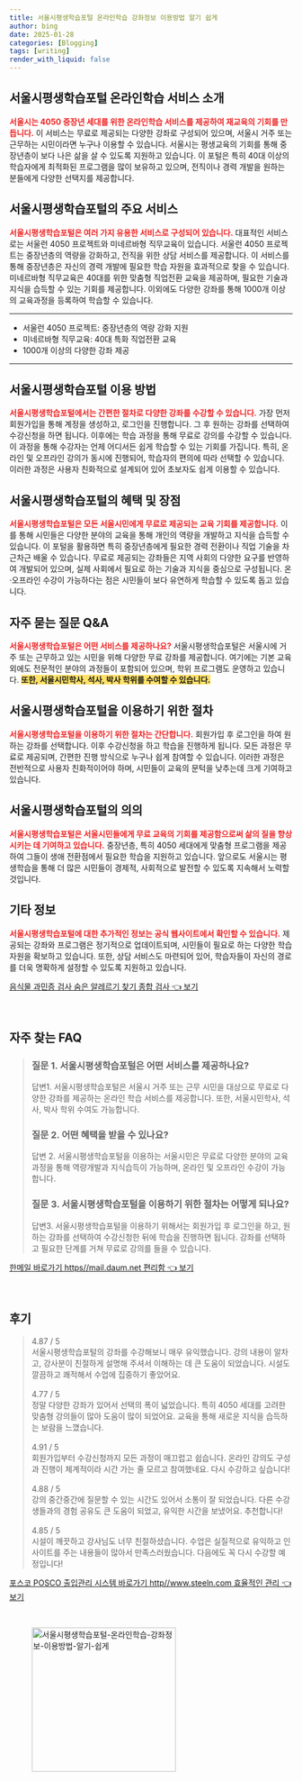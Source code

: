 ```yaml
---
title: 서울시평생학습포털 온라인학습 강좌정보 이용방법 알기 쉽게
author: bing
date: 2025-01-28
categories: [Blogging]
tags: [writing]
render_with_liquid: false
---
```



<h2 id='서울시평생학습포털_소개'>서울시평생학습포털 온라인학습 서비스 소개</h2>

<p><b><span style="color: #ee2323;">서울시는 4050 중장년 세대를 위한 온라인학습 서비스를 제공하여 재교육의 기회를 만듭니다.</span></b> 이 서비스는 무료로 제공되는 다양한 강좌로 구성되어 있으며, 서울시 거주 또는 근무하는 시민이라면 누구나 이용할 수 있습니다. 서울시는 평생교육의 기회를 통해 중장년층이 보다 나은 삶을 살 수 있도록 지원하고 있습니다. 이 포털은 특히 40대 이상의 학습자에게 최적화된 프로그램을 많이 보유하고 있으며, 전직이나 경력 개발을 원하는 분들에게 다양한 선택지를 제공합니다.</p>

<h2 id='주요_서비스'>서울시평생학습포털의 주요 서비스</h2>

<p><b><span style="color: #ee2323;">서울시평생학습포털은 여러 가지 유용한 서비스로 구성되어 있습니다.</span></b> 대표적인 서비스로는 서울런 4050 프로젝트와 미네르바형 직무교육이 있습니다. 서울런 4050 프로젝트는 중장년층의 역량을 강화하고, 전직을 위한 상담 서비스를 제공합니다. 이 서비스를 통해 중장년층은 자신의 경력 개발에 필요한 학습 자원을 효과적으로 찾을 수 있습니다. 미네르바형 직무교육은 40대를 위한 맞춤형 직업전환 교육을 제공하며, 필요한 기술과 지식을 습득할 수 있는 기회를 제공합니다. 이외에도 다양한 강좌를 통해 1000개 이상의 교육과정을 등록하여 학습할 수 있습니다.</p>

<hr />

<ul>
    <li>서울런 4050 프로젝트: 중장년층의 역량 강화 지원</li>
    <li>미네르바형 직무교육: 40대 특화 직업전환 교육</li>
    <li>1000개 이상의 다양한 강좌 제공</li>
</ul>

<hr />

<h2 id='이용방법'>서울시평생학습포털 이용 방법</h2>

<p><b><span style="color: #ee2323;">서울시평생학습포털에서는 간편한 절차로 다양한 강좌를 수강할 수 있습니다.</span></b> 가장 먼저 회원가입을 통해 계정을 생성하고, 로그인을 진행합니다. 그 후 원하는 강좌를 선택하여 수강신청을 하면 됩니다. 이후에는 학습 과정을 통해 무료로 강의를 수강할 수 있습니다. 이 과정을 통해 수강자는 언제 어디서든 쉽게 학습할 수 있는 기회를 가집니다. 특히, 온라인 및 오프라인 강의가 동시에 진행되어, 학습자의 편의에 따라 선택할 수 있습니다. 이러한 과정은  사용자 친화적으로 설계되어 있어 초보자도 쉽게 이용할 수 있습니다.</p>

<h2 id='혜택_및_장점'>서울시평생학습포털의 혜택 및 장점</h2>

<p><b><span style="color: #ee2323;">서울시평생학습포털은 모든 서울시민에게 무료로 제공되는 교육 기회를 제공합니다.</span></b> 이를 통해 시민들은 다양한 분야의 교육을 통해 개인의 역량을 개발하고 지식을 습득할 수 있습니다. 이 포털을 활용하면 특히 중장년층에게 필요한 경력 전환이나 직업 기술을 차근차근 배울 수 있습니다. 무료로 제공되는 강좌들은 지역 사회의 다양한 요구를 반영하여 개발되어 있으며, 실제 사회에서 필요로 하는 기술과 지식을 중심으로 구성됩니다. 온·오프라인 수강이 가능하다는 점은 시민들이 보다 유연하게 학습할 수 있도록 돕고 있습니다.</p>

<h2 id='자주_묻는_질문'>자주 묻는 질문 Q&A</h2>

<p><b><span style="color: #ee2323;">서울시평생학습포털은 어떤 서비스를 제공하나요?</span></b> 서울시평생학습포털은 서울시에 거주 또는 근무하고 있는 시민을 위해 다양한 무료 강좌를 제공합니다. 여기에는 기본 교육 외에도 전문적인 분야의 과정들이 포함되어 있으며, 학위 프로그램도 운영하고 있습니다. <b><span style="background-color: #ffe066;">또한, 서울시민학사, 석사, 박사 학위를 수여할 수 있습니다.</span></b></p>

<h2 id='절차'>서울시평생학습포털을 이용하기 위한 절차</h2>

<p><b><span style="color: #ee2323;">서울시평생학습포털을 이용하기 위한 절차는 간단합니다.</span></b> 회원가입 후 로그인을 하여 원하는 강좌를 선택합니다. 이후 수강신청을 하고 학습을 진행하게 됩니다. 모든 과정은 무료로 제공되며, 간편한 진행 방식으로 누구나 쉽게 참여할 수 있습니다. 이러한 과정은 전반적으로 사용자 친화적이어야 하며, 시민들이 교육의 문턱을 낮추는데 크게 기여하고 있습니다.</p>

<h2 id='결론'>서울시평생학습포털의 의의</h2>

<p><b><span style="color: #ee2323;">서울시평생학습포털은 서울시민들에게 무료 교육의 기회를 제공함으로써 삶의 질을 향상시키는 데 기여하고 있습니다.</span></b> 중장년층, 특히 4050 세대에게 맞춤형 프로그램을 제공하여 그들이 생애 전환점에서 필요한 학습을 지원하고 있습니다. 앞으로도 서울시는 평생학습을 통해 더 많은 시민들이 경제적, 사회적으로 발전할 수 있도록 지속해서 노력할 것입니다.</p>

<h2 id='기타_정보'>기타 정보</h2>

<p><b><span style="color: #ee2323;">서울시평생학습포털에 대한 추가적인 정보는 공식 웹사이트에서 확인할 수 있습니다.</span></b> 제공되는 강좌와 프로그램은 정기적으로 업데이트되며, 시민들이 필요로 하는 다양한 학습 자원을 확보하고 있습니다. 또한, 상담 서비스도 마련되어 있어, 학습자들이 자신의 경로를 더욱 명확하게 설정할 수 있도록 지원하고 있습니다.</p>


<p><a class="click-button" title="음식물 과민증 검사 숨은 알레르기 찾기 종합 검사" href="https://adkhouse.github.io/posts/%EC%9D%8C%EC%8B%9D%EB%AC%BC-%EA%B3%BC%EB%AF%BC%EC%A6%9D-%EA%B2%80%EC%82%AC-%EC%88%A8%EC%9D%80-%EC%95%8C%EB%A0%88%EB%A5%B4%EA%B8%B0-%EC%B0%BE%EA%B8%B0-%EC%A2%85%ED%95%A9-%EA%B2%80%EC%82%AC/" rel="dofollow">음식물 과민증 검사 숨은 알레르기 찾기 종합 검사 👈 보기</a></p><br>
<h2 id='자주_찾는_FAQ'>자주 찾는 FAQ</h2>
<div itemscope="" itemtype="https://schema.org/FAQPage"> 
<blockquote> 
<div itemscope="" itemprop="mainEntity" itemtype="https://schema.org/Question"> 
<h3 itemprop="name">질문 1. 서울시평생학습포털은 어떤 서비스를 제공하나요?</h3> 
<div itemscope="" itemprop="acceptedAnswer" itemtype="https://schema.org/Answer"> 
<span itemprop="text"> 
<p>답변1. 서울시평생학습포털은 서울시 거주 또는 근무 시민을 대상으로 무료로 다양한 강좌를 제공하는 온라인 학습 서비스를 제공합니다. 또한, 서울시민학사, 석사, 박사 학위 수여도 가능합니다.</p> 
</span> 
</div> 
</div> 
<div itemscope="" itemprop="mainEntity" itemtype="https://schema.org/Question"> 
<h3 itemprop="name">질문 2. 어떤 혜택을 받을 수 있나요?</h3> 
<div itemscope="" itemprop="acceptedAnswer" itemtype="https://schema.org/Answer"> 
<span itemprop="text"> 
<p>답변 2. 서울시평생학습포털을 이용하는 서울시민은 무료로 다양한 분야의 교육과정을 통해 역량개발과 지식습득이 가능하며, 온라인 및 오프라인 수강이 가능합니다.</p> 
</span> 
</div> 
</div> 
<div itemscope="" itemprop="mainEntity" itemtype="https://schema.org/Question"> 
<h3 itemprop="name">질문 3. 서울시평생학습포털을 이용하기 위한 절차는 어떻게 되나요?</h3> 
<div itemscope="" itemprop="acceptedAnswer" itemtype="https://schema.org/Answer"> 
<span itemprop="text"> 
<p>답변3. 서울시평생학습포털을 이용하기 위해서는 회원가입 후 로그인을 하고, 원하는 강좌를 선택하여 수강신청한 뒤에 학습을 진행하면 됩니다. 강좌를 선택하고 필요한 단계를 거쳐 무료로 강의를 들을 수 있습니다.</p> 
</span> 
</div> 
</div> 
</blockquote> 
</div>
<p><a class="click-button" title="한메일 바로가기 https//mail.daum.net 편리함" href="https://adkhouse.github.io/posts/%ED%95%9C%EB%A9%94%EC%9D%BC-%EB%B0%94%EB%A1%9C%EA%B0%80%EA%B8%B0-httpsmail.daum.net-%ED%8E%B8%EB%A6%AC%ED%95%A8/" rel="dofollow">한메일 바로가기 https//mail.daum.net 편리함 👈 보기</a></p><br>
<h2 id='후기'>후기</h2>
<div itemscope itemtype="https://schema.org/Product">
  <blockquote>
  <div itemprop="review" itemscope itemtype="https://schema.org/Review">
      <div itemprop="reviewRating" itemscope itemtype="https://schema.org/Rating"> <span itemprop="ratingValue">4.87</span> / <span itemprop="bestRating">5</span> </div>
      <span itemprop="reviewBody">서울시평생학습포털의 강좌를 수강해보니 매우 유익했습니다. 강의 내용이 알차고, 강사분이 친절하게 설명해 주셔서 이해하는 데 큰 도움이 되었습니다. 시설도 깔끔하고 쾌적해서 수업에 집중하기 좋았어요.</span>
  </div>
  <br>
  <div itemprop="review" itemscope itemtype="https://schema.org/Review">
      <div itemprop="reviewRating" itemscope itemtype="https://schema.org/Rating"> <span itemprop="ratingValue">4.77</span> / <span itemprop="bestRating">5</span> </div>
      <span itemprop="reviewBody">정말 다양한 강좌가 있어서 선택의 폭이 넓었습니다. 특히 4050 세대를 고려한 맞춤형 강의들이 많아 도움이 많이 되었어요. 교육을 통해 새로운 지식을 습득하는 보람을 느꼈습니다.</span>
  </div>
  <br>
  <div itemprop="review" itemscope itemtype="https://schema.org/Review">
      <div itemprop="reviewRating" itemscope itemtype="https://schema.org/Rating"> <span itemprop="ratingValue">4.91</span> / <span itemprop="bestRating">5</span> </div>
      <span itemprop="reviewBody">회원가입부터 수강신청까지 모든 과정이 매끄럽고 쉽습니다. 온라인 강의도 구성과 진행이 체계적이라 시간 가는 줄 모르고 참여했네요. 다시 수강하고 싶습니다!</span>
  </div>
  <br>
  <div itemprop="review" itemscope itemtype="https://schema.org/Review">
      <div itemprop="reviewRating" itemscope itemtype="https://schema.org/Rating"> <span itemprop="ratingValue">4.88</span> / <span itemprop="bestRating">5</span> </div>
      <span itemprop="reviewBody">강의 중간중간에 질문할 수 있는 시간도 있어서 소통이 잘 되었습니다. 다른 수강생들과의 경험 공유도 큰 도움이 되었고, 유익한 시간을 보냈어요. 추천합니다!</span>
  </div>
  <br>
  <div itemprop="review" itemscope itemtype="https://schema.org/Review">
      <div itemprop="reviewRating" itemscope itemtype="https://schema.org/Rating"> <span itemprop="ratingValue">4.85</span> / <span itemprop="bestRating">5</span> </div>
      <span itemprop="reviewBody">시설이 깨끗하고 강사님도 너무 친절하셨습니다. 수업은 실질적으로 유익하고 인사이트를 주는 내용들이 많아서 만족스러웠습니다. 다음에도 꼭 다시 수강할 예정입니다!</span>
  </div>
  </blockquote>
</div>
<p><a class="click-button" title="포스코 POSCO 출입관리 시스템 바로가기 http//www.steeln.com 효율적인 관리" href="https://adkhouse.github.io/posts/%ED%8F%AC%EC%8A%A4%EC%BD%94-POSCO-%EC%B6%9C%EC%9E%85%EA%B4%80%EB%A6%AC-%EC%8B%9C%EC%8A%A4%ED%85%9C-%EB%B0%94%EB%A1%9C%EA%B0%80%EA%B8%B0-httpwww.steeln.com-%ED%9A%A8%EC%9C%A8%EC%A0%81%EC%9D%B8-%EA%B4%80%EB%A6%AC/" rel="dofollow">포스코 POSCO 출입관리 시스템 바로가기 http//www.steeln.com 효율적인 관리 👈 보기</a></p><br>
<figure class="image"><img src="https://adkhouse.github.io/assets/img/thumbnail/서울시평생학습포털-온라인학습-강좌정보-이용방법-알기-쉽게.webp" alt="서울시평생학습포털-온라인학습-강좌정보-이용방법-알기-쉽게" width="256" height="256"></figure>